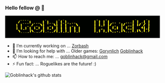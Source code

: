 ### Hello fellow @ 👋

![Alt text](titleflashingslow.gif?raw=true "")

- 🔭 I’m currently working on ...
[Zorbash](https://github.com/goblinhack/zorbash)
- 🤔 I’m looking for help with ...
Older games:
[Gorynlich](https://github.com/goblinhack/gorynlich)
[Goblinhack](https://github.com/goblinhack/goblinhack-game)
- 📫 How to reach me: ...
goblinhack@gmail.com
- ⚡ Fun fact: ...
Roguelikes are the future! :)

![Goblinhack's github stats](https://github-readme-stats.vercel.app/api?username=goblinhack)
